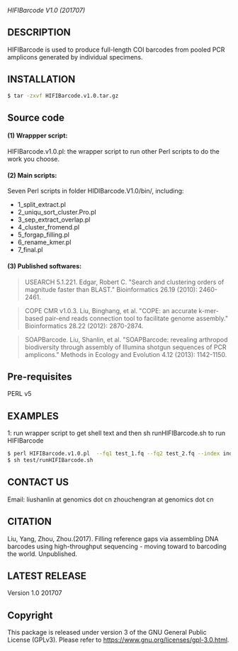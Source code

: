 *HIFIBarcode V1.0 (201707)*

## DESCRIPTION
HIFIBarcode is used to produce full-length COI barcodes from pooled PCR
amplicons generated by individual specimens.

## INSTALLATION
```bash
$ tar -zxvf HIFIBarcode.v1.0.tar.gz
```

## Source code
#### (1) Wrappper script:
HIFIBarcode.v1.0.pl: the wrapper script to run other Perl scripts to do the work you choose.
	
#### (2) Main scripts:
Seven Perl scripts in folder HIDIBarcode.V1.0/bin/, including:
- 1_split_extract.pl
- 2_uniqu_sort_cluster.Pro.pl
- 3_sep_extract_overlap.pl
- 4_cluster_fromend.pl
- 5_forgap_filling.pl
- 6_rename_kmer.pl
- 7_final.pl

#### (3) Published softwares:

>USEARCH 5.1.221. Edgar, Robert C. "Search and clustering orders of magnitude faster than BLAST." Bioinformatics 26.19 (2010): 2460-2461.

>COPE CMR v1.0.3. Liu, Binghang, et al. "COPE: an accurate k-mer-based pair-end reads connection tool to facilitate genome assembly." Bioinformatics 28.22 (2012): 2870-2874.

>SOAPBarcode. Liu, Shanlin, et al. "SOAPBarcode: revealing arthropod biodiversity through assembly of Illumina shotgun sequences of PCR amplicons." Methods in Ecology and Evolution 4.12 (2013): 1142-1150.

## Pre-requisites
PERL v5

## EXAMPLES
1: run wrapper script to get shell text and then sh runHIFIBarcode.sh to run HIFIBarcode
```bash
$ perl HIFIBarcode.v1.0.pl  --fq1 test_1.fq --fq2 test_2.fq --index index_primer.txt  --length 5 --cpunum 10 --outdir test  --outpre testout
$ sh test/runHIFIBarcode.sh
```

## CONTACT US

Email:
liushanlin at genomics dot cn
zhouchengran at genomics dot cn

## CITATION
Liu, Yang, Zhou, Zhou.(2017). Filling reference gaps via assembling DNA barcodes using high-throughput sequencing - moving toward to barcoding the world. Unpublished.

## LATEST RELEASE
Version 1.0 201707

## Copyright
This package is released under version 3 of the GNU General Public License (GPLv3). Please refer to https://www.gnu.org/licenses/gpl-3.0.html.
